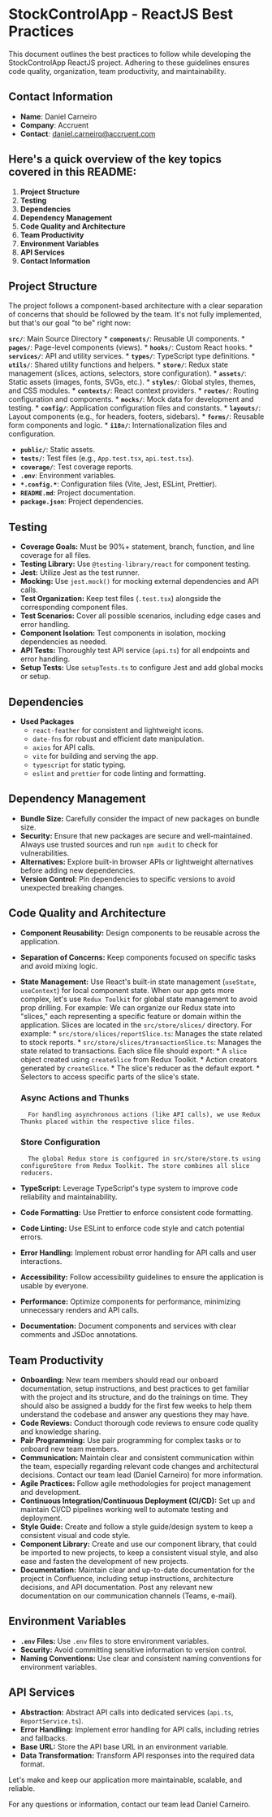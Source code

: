 # StockControlApp - ReactJS Best Practices

This document outlines the best practices to follow while developing the StockControlApp ReactJS project. Adhering to these guidelines ensures code quality, organization, team productivity, and maintainability.

## Contact Information

- **Name**: Daniel Carneiro
- **Company**: Accruent
- **Contact**: [daniel.carneiro@accruent.com](mailto:daniel.carneiro@accruent.com)

## Here's a quick overview of the key topics covered in this README:

1.  **Project Structure**
2.  **Testing**
3.  **Dependencies**
4.  **Dependency Management**
5.  **Code Quality and Architecture**
6.  **Team Productivity**
7.  **Environment Variables**
8.  **API Services**
9.  **Contact Information**

## Project Structure

The project follows a component-based architecture with a clear separation of concerns that should be followed by the team. It's not fully implemented, but that's our goal "to be" right now:

**`src/`**: Main Source Directory
        * **`components/`**: Reusable UI components.
        * **`pages/`**: Page-level components (views).
        * **`hooks/`**: Custom React hooks.
        * **`services/`**: API and utility services.
        * **`types/`**: TypeScript type definitions.
        * **`utils/`**: Shared utility functions and helpers.
        * **`store/`**: Redux state management (slices, actions, selectors, store configuration).
        * **`assets/`**: Static assets (images, fonts, SVGs, etc.).
        * **`styles/`**: Global styles, themes, and CSS modules.
        * **`contexts/`**: React context providers.
        * **`routes/`**: Routing configuration and components.
        * **`mocks/`**: Mock data for development and testing.
        * **`config/`**: Application configuration files and constants.
        * **`layouts/`**: Layout components (e.g., for headers, footers, sidebars).
        * **`forms/`**: Reusable form components and logic.
        * **`i18n/`**: Internationalization files and configuration.
- **`public/`**: Static assets.
- **`tests/`**: Test files (e.g., `App.test.tsx`, `api.test.tsx`).
- **`coverage/`**: Test coverage reports.
- **`.env`**: Environment variables.
- **`*.config.*`**: Configuration files (Vite, Jest, ESLint, Prettier).
- **`README.md`**: Project documentation.
- **`package.json`**: Project dependencies.

## Testing

- **Coverage Goals:** Must be 90%+ statement, branch, function, and line coverage for all files.
- **Testing Library:** Use `@testing-library/react` for component testing.
- **Jest:** Utilize Jest as the test runner.
- **Mocking:** Use `jest.mock()` for mocking external dependencies and API calls.
- **Test Organization:** Keep test files (`.test.tsx`) alongside the corresponding component files.
- **Test Scenarios:** Cover all possible scenarios, including edge cases and error handling.
- **Component Isolation:** Test components in isolation, mocking dependencies as needed.
- **API Tests:** Thoroughly test API service (`api.ts`) for all endpoints and error handling.
- **Setup Tests:** Use `setupTests.ts` to configure Jest and add global mocks or setup.

## Dependencies

- **Used Packages**
  - `react-feather` for consistent and lightweight icons.
  - `date-fns` for robust and efficient date manipulation.
  - `axios` for API calls.
  - `vite` for building and serving the app.
  - `typescript` for static typing.
  - `eslint` and `prettier` for code linting and formatting.

## Dependency Management

- **Bundle Size:** Carefully consider the impact of new packages on bundle size.
- **Security:** Ensure that new packages are secure and well-maintained. Always use trusted sources and run `npm audit` to check for vulnerabilities.
- **Alternatives:** Explore built-in browser APIs or lightweight alternatives before adding new dependencies.
- **Version Control:** Pin dependencies to specific versions to avoid unexpected breaking changes.

## Code Quality and Architecture

- **Component Reusability:** Design components to be reusable across the application.
- **Separation of Concerns:** Keep components focused on specific tasks and avoid mixing logic.
- **State Management:** Use React's built-in state management (`useState`, `useContext`) for local component state. When our app gets more complex, let's use `Redux Toolkit` for global state management to avoid prop drilling. For example:
    We can organize our Redux state into "slices," each representing a specific feature or domain within the application. Slices are located in the `src/store/slices/` directory. For example:
        * `src/store/slices/reportSlice.ts`: Manages the state related to stock reports.
        * `src/store/slices/transactionSlice.ts`: Manages the state related to transactions.
    Each slice file should export:
        * A `slice` object created using `createSlice` from Redux Toolkit.
        * Action creators generated by `createSlice`.
        * The slice's reducer as the default export.
        * Selectors to access specific parts of the slice's state.

    ### Async Actions and Thunks
        For handling asynchronous actions (like API calls), we use Redux Thunks placed within the respective slice files.
    ### Store Configuration
        The global Redux store is configured in src/store/store.ts using configureStore from Redux Toolkit. The store combines all slice reducers.
- **TypeScript:** Leverage TypeScript's type system to improve code reliability and maintainability.
- **Code Formatting:** Use Prettier to enforce consistent code formatting.
- **Code Linting:** Use ESLint to enforce code style and catch potential errors.
- **Error Handling:** Implement robust error handling for API calls and user interactions.
- **Accessibility:** Follow accessibility guidelines to ensure the application is usable by everyone.
- **Performance:** Optimize components for performance, minimizing unnecessary renders and API calls.
- **Documentation:** Document components and services with clear comments and JSDoc annotations.

## Team Productivity

- **Onboarding:** New team members should read our onboard documentation, setup instructions, and best practices to get familiar with the project and its structure, and do the trainings on time. They should also be assigned a buddy for the first few weeks to help them understand the codebase and answer any questions they may have.
- **Code Reviews:** Conduct thorough code reviews to ensure code quality and knowledge sharing.
- **Pair Programming:** Use pair programming for complex tasks or to onboard new team members.
- **Communication:** Maintain clear and consistent communication within the team, especially regarding relevant code changes and architectural decisions. Contact our team lead (Daniel Carneiro) for more information.
- **Agile Practices:** Follow agile methodologies for project management and development.
- **Continuous Integration/Continuous Deployment (CI/CD):** Set up and maintain CI/CD pipelines working well to automate testing and deployment.
- **Style Guide:** Create and follow a style guide/design system to keep a consistent visual and code style.
- **Component Library:** Create and use our component library, that could be imported to new projects, to keep a consistent visual style, and also ease and fasten the development of new projects.
- **Documentation:** Maintain clear and up-to-date documentation for the project in Confluence, including setup instructions, architecture decisions, and API documentation. Post any relevant new documentation on our communication channels (Teams, e-mail).

## Environment Variables

- **`.env` Files:** Use `.env` files to store environment variables.
- **Security:** Avoid committing sensitive information to version control.
- **Naming Conventions:** Use clear and consistent naming conventions for environment variables.

## API Services

- **Abstraction:** Abstract API calls into dedicated services (`api.ts`, `ReportService.ts`).
- **Error Handling:** Implement error handling for API calls, including retries and fallbacks.
- **Base URL:** Store the API base URL in an environment variable.
- **Data Transformation:** Transform API responses into the required data format.

Let's make and keep our application more maintainable, scalable, and reliable.

For any questions or information, contact our team lead Daniel Carneiro.
